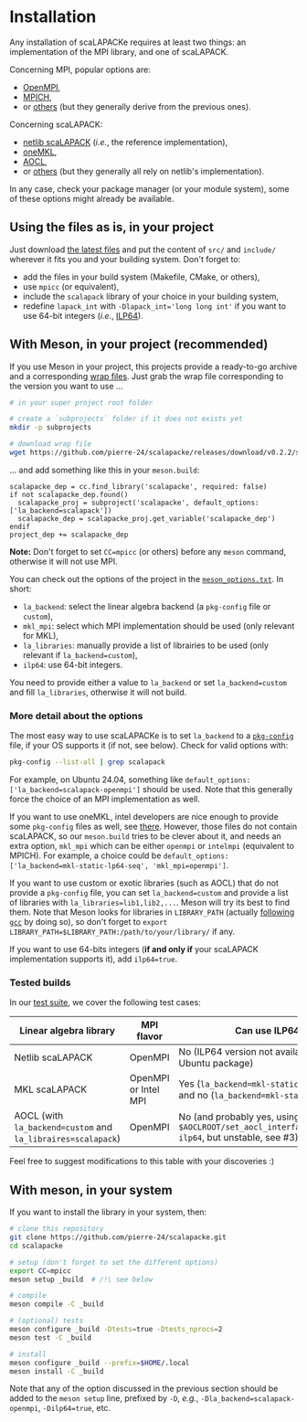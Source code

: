 # Installation

Any installation of scaLAPACKe requires at least two things: an implementation of the MPI library, and one of scaLAPACK.

Concerning MPI, popular options are:

+ [OpenMPI](https://www.open-mpi.org/),
+ [MPICH](https://www.mpich.org/),
+ or [others](https://en.wikipedia.org/wiki/Message_Passing_Interface#Official_implementations) (but they generally derive from the previous ones).

Concerning scaLAPACK:

+ [netlib scaLAPACK](https://www.netlib.org/scalapack/) (*i.e.*, the reference implementation), 
+ [oneMKL](https://www.intel.com/content/www/us/en/developer/tools/oneapi/onemkl.html), 
+ [AOCL](https://www.amd.com/en/developer/aocl/dense.html), 
+ or [others](https://en.wikipedia.org/wiki/LAPACK#Implementations) (but they generally all rely on netlib's implementation).

In any case, check your package manager (or your module system), some of these options might already be available.

## Using the files as is, in your project

Just download [the latest files](https://github.com/pierre-24/scalapacke/releases/download/v0.2.2/scalapacke_v0.2.2.tar.gz) and put the content of `src/` and `include/` wherever it fits you and your building system.
Don't forget to:

+ add the files in your build system (Makefile, CMake, or others),
+ use `mpicc` (or equivalent),
+ include the `scalapack` library of your choice in your building system,
+ redefine `lapack_int` with `-Dlapack_int='long long int'` if you want to use 64-bit integers (*i.e.*, [ILP64](https://en.wikipedia.org/wiki/64-bit_computing#64-bit_data_models)).

## With Meson, in your project (recommended)

If you use Meson in your project, this projects provide a ready-to-go archive and a corresponding [wrap files](https://mesonbuild.com/Wrap-dependency-system-manual.html).
Just grab the wrap file corresponding to the version you want to use ...

```bash
# in your super project root folder

# create a `subprojects` folder if it does not exists yet
mkdir -p subprojects

# download wrap file
wget https://github.com/pierre-24/scalapacke/releases/download/v0.2.2/scalapacke_v0.2.2.wrap -O subprojects/scalapacke.wrap
```

... and add something like this in your `meson.build`:

```Meson
scalapacke_dep = cc.find_library('scalapacke', required: false)
if not scalapacke_dep.found()
  scalapacke_proj = subproject('scalapacke', default_options: ['la_backend=scalapack'])
  scalapacke_dep = scalapacke_proj.get_variable('scalapacke_dep')
endif
project_dep += scalapacke_dep
```

**Note:** Don't forget to set `CC=mpicc` (or others) before any `meson` command, otherwise it will not use MPI.

You can check out the options of the project in the [`meson_options.txt`](../meson_options.txt).
In short:

+ `la_backend`: select the linear algebra backend (a `pkg-config` file or `custom`),
+ `mkl_mpi`: select which MPI implementation should be used (only relevant for MKL),
+ `la_libraries`: manually provide a list of librairies to be used (only relevant if `la_backend=custom`),
+ `ilp64`: use 64-bit integers.

You need to provide either a value to `la_backend` or set `la_backend=custom` and fill `la_libraries`, otherwise it will not build.

### More detail about the options

The most easy way to use scaLAPACKe is to set `la_backend` to a [`pkg-config`](https://en.wikipedia.org/wiki/Pkg-config) file, if your OS supports it (if not, see below).
Check for valid options with:

```bash
pkg-config --list-all | grep scalapack
```

For example, on Ubuntu 24.04, something like `default_options: ['la_backend=scalapack-openmpi']` should be used.
Note that this generally force the choice of an MPI implementation as well.

If you want to use oneMKL, intel developers are nice enough to provide some `pkg-config` files as well, see [there](https://www.intel.com/content/www/us/en/developer/articles/technical/intel-math-kernel-library-intel-mkl-and-pkg-config-tool.html).
However, those files do not contain scaLAPACK, so our `meson.build` tries to be clever about it, and needs an extra option, `mkl_mpi` which can be either `openmpi` or `intelmpi` (equivalent to MPICH).
For example, a choice could be `default_options: ['la_backend=mkl-static-lp64-seq', 'mkl_mpi=openmpi']`.

If you want to use custom or exotic libraries (such as AOCL) that do not provide a `pkg-config` file, you can set `la_backend=custom` and provide a list of libraries with `la_libraries=lib1,lib2,...`.
Meson will try its best to find them.
Note that Meson looks for libraries in `LIBRARY_PATH` (actually [following `gcc`](https://stackoverflow.com/questions/4250624/ld-library-path-vs-library-path) by doing so), so don't forget to `export LIBRARY_PATH=$LIBRARY_PATH:/path/to/your/library/` if any.

If you want to use 64-bits integers (**if and only if** your scaLAPACK implementation supports it), add `ilp64=true`.

### Tested builds

In our [test suite](https://github.com/pierre-24/scalapacke/blob/dev/.github/workflows/test_lib.yml), we cover the following test cases:

| Linear algebra library                                       | MPI flavor           | Can use ILP64?                                                                                     |
|--------------------------------------------------------------|----------------------|----------------------------------------------------------------------------------------------------|
| Netlib scaLAPACK                                             | OpenMPI              | No (ILP64 version not available as a Ubuntu package)                                               |
| MKL scaLAPACK                                                | OpenMPI or Intel MPI | Yes (`la_backend=mkl-static-ilp64-seq`) and no (`la_backend=mkl-static-lp64-seq`)                  |
| AOCL (with `la_backend=custom` and `la_libraires=scalapack`) | OpenMPI              | No (and probably yes, using `$AOCLROOT/set_aocl_interface_symlink.sh ilp64`, but unstable, see #3) |

Feel free to suggest modifications to this table with your discoveries :)

## With meson, in your system

If you want to install the library in your system, then:

```bash
# clone this repository
git clone https://github.com/pierre-24/scalapacke.git
cd scalapacke

# setup (don't forget to set the different options)
export CC=mpicc
meson setup _build  # /!\ see below

# compile
meson compile -C _build

# (optional) tests
meson configure _build -Dtests=true -Dtests_nprocs=2
meson test -C _build

# install
meson configure _build --prefix=$HOME/.local
meson install -C _build
```

Note that any of the option discussed in the previous section should be added to the `meson setup` line, prefixed by `-D`, *e.g.*, `-Dla_backend=scalapack-openmpi`, `-Dilp64=true`, etc.